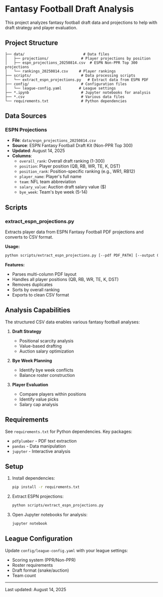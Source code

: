 # Fantasy Football Draft Analysis

This project analyzes fantasy football draft data and projections to help with draft strategy and player evaluation.

## Project Structure

```
├── data/                           # Data files
│   ├── projections/               # Player projections by position
│   ├── espn_projections_20250814.csv  # ESPN Non-PPR Top 300 projections
│   └── rankings_20250814.csv     # Player rankings
├── scripts/                       # Data processing scripts
│   └── extract_espn_projections.py   # Extract data from ESPN PDF
├── config/                        # Configuration files
│   └── league-config.yaml        # League settings
├── *.ipynb                        # Jupyter notebooks for analysis
├── *.csv                          # Various data files
└── requirements.txt               # Python dependencies
```

## Data Sources

### ESPN Projections
- **File**: `data/espn_projections_20250814.csv`
- **Source**: ESPN Fantasy Football Draft Kit (Non-PPR Top 300)
- **Updated**: August 14, 2025
- **Columns**:
  - `overall_rank`: Overall draft ranking (1-300)
  - `position`: Player position (QB, RB, WR, TE, K, DST)
  - `position_rank`: Position-specific ranking (e.g., WR1, RB12)
  - `player_name`: Player's full name
  - `team`: NFL team abbreviation
  - `salary_value`: Auction draft salary value ($)
  - `bye_week`: Team's bye week (5-14)

## Scripts

### extract_espn_projections.py
Extracts player data from ESPN Fantasy Football PDF projections and converts to CSV format.

**Usage:**
```bash
python scripts/extract_espn_projections.py [--pdf PDF_PATH] [--output OUTPUT_PATH]
```

**Features:**
- Parses multi-column PDF layout
- Handles all player positions (QB, RB, WR, TE, K, DST)
- Removes duplicates
- Sorts by overall ranking
- Exports to clean CSV format

## Analysis Capabilities

The structured CSV data enables various fantasy football analyses:

1. **Draft Strategy**
   - Positional scarcity analysis
   - Value-based drafting
   - Auction salary optimization

2. **Bye Week Planning**
   - Identify bye week conflicts
   - Balance roster construction

3. **Player Evaluation**
   - Compare players within positions
   - Identify value picks
   - Salary cap analysis

## Requirements

See `requirements.txt` for Python dependencies. Key packages:
- `pdfplumber` - PDF text extraction
- `pandas` - Data manipulation
- `jupyter` - Interactive analysis

## Setup

1. Install dependencies:
   ```bash
   pip install -r requirements.txt
   ```

2. Extract ESPN projections:
   ```bash
   python scripts/extract_espn_projections.py
   ```

3. Open Jupyter notebooks for analysis:
   ```bash
   jupyter notebook
   ```

## League Configuration

Update `config/league-config.yaml` with your league settings:
- Scoring system (PPR/Non-PPR)
- Roster requirements
- Draft format (snake/auction)
- Team count

---

Last updated: August 14, 2025